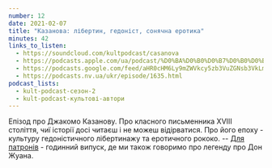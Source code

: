 ```yaml
---
number: 12
date: 2021-02-07
title: "Казанова: лібертин, гедоніст, сонячна еротика"
minutes: 42
links_to_listen:
  - https://soundcloud.com/kultpodcast/casanova
  - https://podcasts.apple.com/ua/podcast/%D0%BA%D0%B0%D0%B7%D0%B0%D0%BD%D0%BE%D0%B2%D0%B0-%D0%BB%D1%96%D0%B1%D0%B5%D1%80%D1%82%D0%B8%D0%BD-%D0%B3%D0%B5%D0%B4%D0%BE%D0%BD%D1%96%D1%81%D1%82-%D1%81%D0%BE%D0%BD%D1%8F%D1%87%D0%BD%D0%B0-%D0%B5%D1%80%D0%BE%D1%82%D0%B8%D0%BA%D0%B0/id1581339249?i=1000532083059
  - https://podcasts.google.com/feed/aHR0cHM6Ly9mZWVkcy5zb3VuZGNsb3VkLmNvbS91c2Vycy9zb3VuZGNsb3VkOnVzZXJzOjg5MjM3MjAyNy9zb3VuZHMucnNz/episode/dGFnOnNvdW5kY2xvdWQsMjAxMDp0cmFja3MvOTgwODIzNTUz
  - https://podcasts.nv.ua/ukr/episode/1635.html
podcast_lists:
  - kult-podcast-сезон-2
  - kult-podcast-культові-автори
---
```


Епізод про Джакомо Казанову. Про класного письменника XVIII століття, чиї
історії досі читаєш і не можеш відірватися. Про його епоху - культуру
гедоністичного лібертинажу та еротичного рококо. -- [Для патронів][1] -
годинний випуск, де ми також говоримо про легенду про Дон Жуана.

[1]: https://www.patreon.com/kultpodcast
